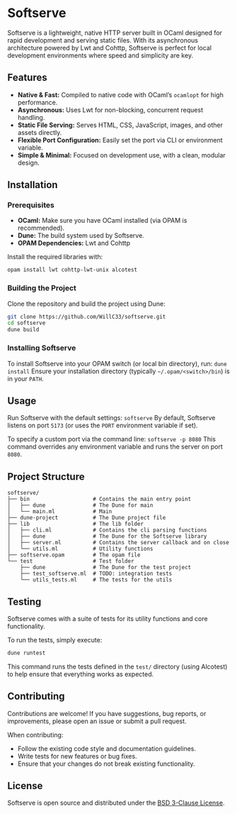 # Softserve

Softserve is a lightweight, native HTTP server built in OCaml designed for rapid development and serving static files. With its asynchronous architecture powered by Lwt and Cohttp, Softserve is perfect for local development environments where speed and simplicity are key.

## Features

- **Native & Fast:** Compiled to native code with OCaml’s `ocamlopt` for high performance.
- **Asynchronous:** Uses Lwt for non-blocking, concurrent request handling.
- **Static File Serving:** Serves HTML, CSS, JavaScript, images, and other assets directly.
- **Flexible Port Configuration:** Easily set the port via CLI or environment variable.
- **Simple & Minimal:** Focused on development use, with a clean, modular design.

## Installation

### Prerequisites

- **OCaml:** Make sure you have OCaml installed (via OPAM is recommended).
- **Dune:** The build system used by Softserve.
- **OPAM Dependencies:** Lwt and Cohttp

Install the required libraries with:
```bash
opam install lwt cohttp-lwt-unix alcotest
```

### Building the Project

Clone the repository and build the project using Dune:
```bash
git clone https://github.com/WillC33/softserve.git
cd softserve
dune build
```

### Installing Softserve

To install Softserve into your OPAM switch (or local bin directory), run:
`dune install`
Ensure your installation directory (typically `~/.opam/<switch>/bin`) is in your `PATH`.

## Usage

Run Softserve with the default settings:
`softserve`
By default, Softserve listens on port `5173` (or uses the `PORT` environment variable if set).

To specify a custom port via the command line:
`softserve -p 8080`
This command overrides any environment variable and runs the server on port `8080`.

## Project Structure

```
softserve/
├── bin                    # Contains the main entry point
│   ├── dune               # The Dune for main
│   └── main.ml            # Main
├── dune-project           # The Dune project file
├── lib                    # The lib folder
│   ├── cli.ml             # Contains the cli parsing functions
│   ├── dune               # The Dune for the Softserve library
│   ├── server.ml          # Contains the server callback and on close
│   └── utils.ml           # Utility functions
├── softserve.opam         # The opam file
└── test                   # Test folder
    ├── dune               # The Dune for the test project
    ├── test_softserve.ml  # TODO: integration tests
    └── utils_tests.ml     # The tests for the utils
```

## Testing

Softserve comes with a suite of tests for its utility functions and core functionality.

To run the tests, simply execute:
```bash 
dune runtest
```

This command runs the tests defined in the `test/` directory (using Alcotest) to help ensure that everything works as expected.

## Contributing

Contributions are welcome! If you have suggestions, bug reports, or improvements, please open an issue or submit a pull request.

When contributing:
- Follow the existing code style and documentation guidelines.
- Write tests for new features or bug fixes.
- Ensure that your changes do not break existing functionality.

## License

Softserve is open source and distributed under the [BSD 3-Clause License](LICENSE).
